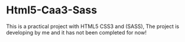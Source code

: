 # Html5-Caa3-Sass
This is a practical project with HTML5 CSS3 and (SASS), The project is developing by me and it has not been completed for now!
